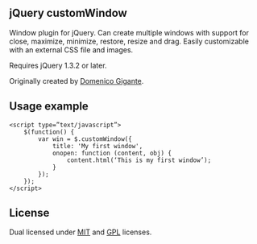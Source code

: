 jQuery customWindow
-------------------

Window plugin for jQuery. Can create multiple windows with support for close, maximize, minimize, restore, resize and drag. Easily customizable with an external CSS file and images.

Requires jQuery 1.3.2 or later.

Originally created by [Domenico Gigante](http://scripts.reloadlab.net/?p=19).

Usage example
-------------

    <script type=”text/javascript”>
        $(function() {
            var win = $.customWindow({
                title: 'My first window',
                onopen: function (content, obj) {
                    content.html(‘This is my first window’);
                }
            });
        });
    </script>

License
-------

Dual licensed under [MIT](http://www.opensource.org/licenses/mit-license.php) and [GPL](http://www.opensource.org/licenses/gpl-license.php) licenses.

